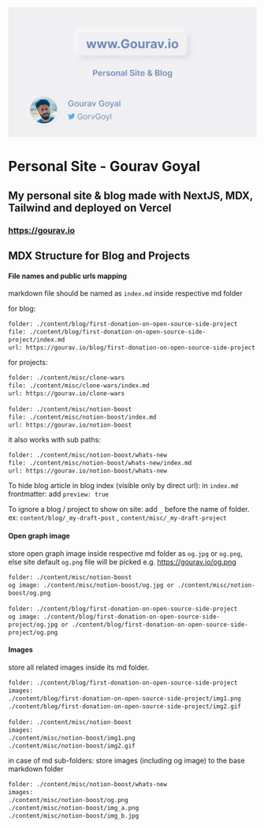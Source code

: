 ![gourav.io](./public/og.png)

# Personal Site - Gourav Goyal

## My personal site & blog made with NextJS, MDX, Tailwind and deployed on Vercel

### https://gourav.io

## MDX Structure for Blog and Projects

#### File names and public urls mapping

markdown file should be named as `index.md` inside respective md folder

for blog:

```
folder: ./content/blog/first-donation-on-open-source-side-project
file: ./content/blog/first-donation-on-open-source-side-project/index.md
url: https://gourav.io/blog/first-donation-on-open-source-side-project
```

for projects:

```
folder: ./content/misc/clone-wars
file: ./content/misc/clone-wars/index.md
url: https://gourav.io/clone-wars

folder: ./content/misc/notion-boost
file: ./content/misc/notion-boost/index.md
url: https://gourav.io/notion-boost
```

it also works with sub paths:

```
folder: ./content/misc/notion-boost/whats-new
file: ./content/misc/notion-boost/whats-new/index.md
url: https://gourav.io/notion-boost/whats-new
```

To hide blog article in blog index (visible only by direct url): in `index.md` frontmatter: add `preview: true`

To ignore a blog / project to show on site: add `_` before the name of folder. ex: `content/blog/_my-draft-post` , `content/misc/_my-draft-project`

#### Open graph image

store open graph image inside respective md folder as `og.jpg` or `og.png`, else site default `og.png` file will be picked e.g. https://gourav.io/og.png

```
folder: ./content/misc/notion-boost
og image: ./content/misc/notion-boost/og.jpg or ./content/misc/notion-boost/og.png

folder: ./content/blog/first-donation-on-open-source-side-project
og image: ./content/blog/first-donation-on-open-source-side-project/og.jpg or ./content/blog/first-donation-on-open-source-side-project/og.png
```

#### Images

store all related images inside its md folder.

```
folder: ./content/blog/first-donation-on-open-source-side-project
images:
./content/blog/first-donation-on-open-source-side-project/img1.png
./content/blog/first-donation-on-open-source-side-project/img2.gif

folder: ./content/misc/notion-boost
images:
./content/misc/notion-boost/img1.png
./content/misc/notion-boost/img2.gif
```

in case of md sub-folders: store images (including og image) to the base markdown folder

```
folder: ./content/misc/notion-boost/whats-new
images:
./content/misc/notion-boost/og.png
./content/misc/notion-boost/img_a.png
./content/misc/notion-boost/img_b.jpg
```
